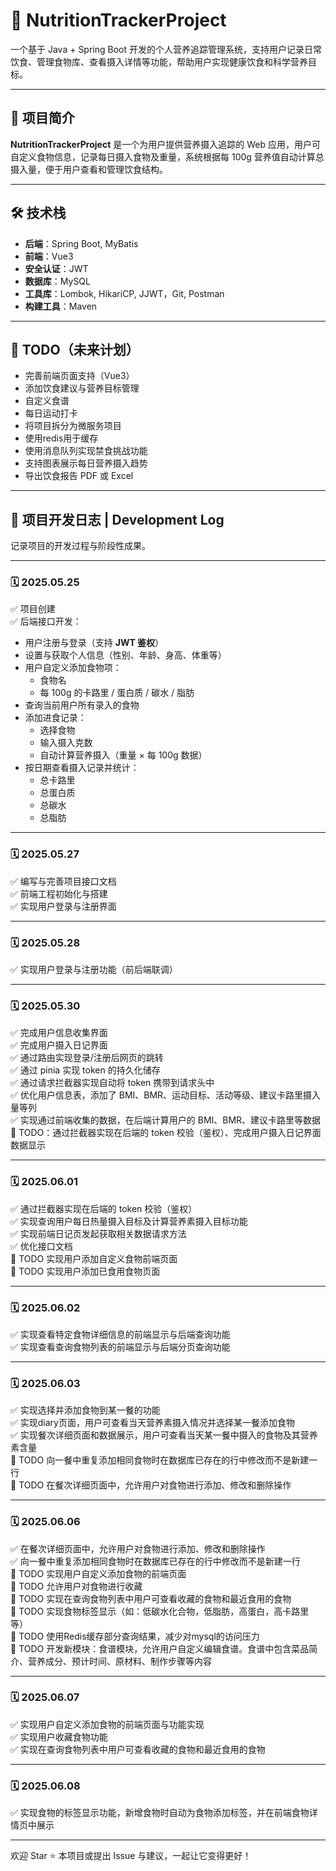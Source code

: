 
# 🥗 NutritionTrackerProject

一个基于 Java + Spring Boot 开发的个人营养追踪管理系统，支持用户记录日常饮食、管理食物库、查看摄入详情等功能，帮助用户实现健康饮食和科学营养目标。

---

## 📌 项目简介

**NutritionTrackerProject** 是一个为用户提供营养摄入追踪的 Web 应用，用户可自定义食物信息，记录每日摄入食物及重量，系统根据每 100g 营养值自动计算总摄入量，便于用户查看和管理饮食结构。

---

## 🛠 技术栈

- **后端**：Spring Boot, MyBatis
- **前端**：Vue3
- **安全认证**：JWT
- **数据库**：MySQL
- **工具库**：Lombok, HikariCP, JJWT，Git, Postman
- **构建工具**：Maven

---

## 🚧 TODO（未来计划）

- 完善前端页面支持（Vue3）
- 添加饮食建议与营养目标管理
- 自定义食谱
- 每日运动打卡
- 将项目拆分为微服务项目
- 使用redis用于缓存
- 使用消息队列实现禁食挑战功能
- 支持图表展示每日营养摄入趋势
- 导出饮食报告 PDF 或 Excel
---

## 📘 项目开发日志 | Development Log

记录项目的开发过程与阶段性成果。

---

### 🗓️ 2025.05.25

✅ 项目创建  
✅ 后端接口开发：

- 用户注册与登录（支持 **JWT 鉴权**）
- 设置与获取个人信息（性别、年龄、身高、体重等）
- 用户自定义添加食物项：
  - 食物名
  - 每 100g 的卡路里 / 蛋白质 / 碳水 / 脂肪
- 查询当前用户所有录入的食物
- 添加进食记录：
  - 选择食物
  - 输入摄入克数
  - 自动计算营养摄入（重量 × 每 100g 数据）
- 按日期查看摄入记录并统计：
  - 总卡路里
  - 总蛋白质
  - 总碳水
  - 总脂肪

---

### 🗓️ 2025.05.27

✅ 编写与完善项目接口文档  
✅ 前端工程初始化与搭建  
✅ 实现用户登录与注册界面  

---

### 🗓️ 2025.05.28

✅ 实现用户登录与注册功能（前后端联调）  

---

### 🗓️ 2025.05.30

✅ 完成用户信息收集界面  
✅ 完成用户摄入日记界面  
✅ 通过路由实现登录/注册后网页的跳转  
✅ 通过 pinia 实现 token 的持久化储存  
✅ 通过请求拦截器实现自动将 token 携带到请求头中  
✅ 优化用户信息表，添加了 BMI、BMR、运动目标、活动等级、建议卡路里摄入量等列  
✅ 实现通过前端收集的数据，在后端计算用户的 BMI、BMR、建议卡路里等数据  
📝 TODO：通过拦截器实现在后端的 token 校验（鉴权）、完成用户摄入日记界面数据显示  

---

### 🗓️ 2025.06.01

✅ 通过拦截器实现在后端的 token 校验（鉴权）  
✅ 实现查询用户每日热量摄入目标及计算营养素摄入目标功能   
✅ 实现前端日记页发起获取相关数据请求方法  
✅ 优化接口文档  
📝 TODO 实现用户添加自定义食物前端页面  
📝 TODO 实现用户添加已食用食物页面  

---

### 🗓️ 2025.06.02

✅ 实现查看特定食物详细信息的前端显示与后端查询功能  
✅ 实现查看查询食物列表的前端显示与后端分页查询功能  

---
### 🗓️ 2025.06.03

✅ 实现选择并添加食物到某一餐的功能  
✅ 实现diary页面，用户可查看当天营养素摄入情况并选择某一餐添加食物  
✅ 实现餐次详细页面和数据展示，用户可查看当天某一餐中摄入的食物及其营养素含量  
📝 TODO 向一餐中重复添加相同食物时在数据库已存在的行中修改而不是新建一行   
📝 TODO 在餐次详细页面中，允许用户对食物进行添加、修改和删除操作  

---

### 🗓️ 2025.06.06

✅ 在餐次详细页面中，允许用户对食物进行添加、修改和删除操作  
✅ 向一餐中重复添加相同食物时在数据库已存在的行中修改而不是新建一行   
📝 TODO 实现用户自定义添加食物的前端页面  
📝 TODO 允许用户对食物进行收藏  
📝 TODO 实现在查询食物列表中用户可查看收藏的食物和最近食用的食物   
📝 TODO 实现食物标签显示（如：低碳水化合物，低脂肪，高蛋白，高卡路里等）   
📝 TODO 使用Redis缓存部分查询结果，减少对mysql的访问压力   
📝 TODO 开发新模块：食谱模块，允许用户自定义编辑食谱。食谱中包含菜品简介、营养成分、预计时间、原材料、制作步骤等内容   

---

### 🗓️ 2025.06.07
✅ 实现用户自定义添加食物的前端页面与功能实现    
✅ 实现用户收藏食物功能    
✅ 实现在查询食物列表中用户可查看收藏的食物和最近食用的食物    

---

### 🗓️ 2025.06.08
✅ 实现食物的标签显示功能，新增食物时自动为食物添加标签，并在前端食物详情页中展示     

---

欢迎 Star ⭐ 本项目或提出 Issue 与建议，一起让它变得更好！
